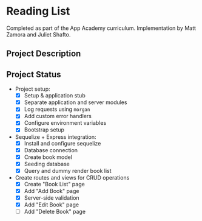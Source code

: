 # Reading List
Completed as part of the App Academy curriculum. Implementation by Matt Zamora and Juliet Shafto.

## Project Description

## Project Status
- Project setup:
    - [x] Setup & application stub
    - [x] Separate application and server modules
    - [x] Log requests using `morgan`
    - [x] Add custom error handlers
    - [x] Configure environment variables
    - [x] Bootstrap setup
- Sequelize + Express integration:
    - [x] Install and configure sequelize
    - [x] Database connection
    - [x] Create book model
    - [x] Seeding database
    - [x] Query and dummy render book list
- Create routes and views for CRUD operations
    - [x] Create "Book List" page
    - [x] Add "Add Book" page
    - [x] Server-side validation
    - [x] Add "Edit Book" page
    - [ ] Add "Delete Book" page
